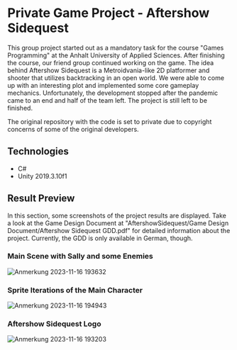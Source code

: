 # Private Game Project - Aftershow Sidequest

This group project started out as a mandatory task for the course "Games Programming" at the Anhalt University of Applied Sciences. After finishing the course, our friend group continued working on the game. The idea behind Aftershow Sidequest is a Metroidvania-like 2D platformer and shooter that utilizes backtracking in an open world. We were able to come up with an interesting plot and implemented some core gameplay mechanics. Unfortunately, the development stopped after the pandemic came to an end and half of the team left. The project is still left to be finished.

The original repository with the code is set to private due to copyright concerns of some of the original developers.

## Technologies

* C#
* Unity 2019.3.10f1

## Result Preview

In this section, some screenshots of the project results are displayed. Take a look at the Game Design Document at "AftershowSidequest/Game Design Document/Aftershow Sidequest GDD.pdf" for detailed information about the project. Currently, the GDD is only available in German, though.

### Main Scene with Sally and some Enemies

![Anmerkung 2023-11-16 193632](https://github.com/mgagel/AftershowSidequest/assets/73076495/e2a3ff33-809b-454a-851b-8d44a2151d78)

### Sprite Iterations of the Main Character

![Anmerkung 2023-11-16 194943](https://github.com/mgagel/AftershowSidequest/assets/73076495/15e38ec4-4f1a-4eb9-9179-73ee9942f132)

### Aftershow Sidequest Logo

![Anmerkung 2023-11-16 193203](https://github.com/mgagel/AftershowSidequest/assets/73076495/094339ca-fc46-4efa-b044-2d90a49a2484)
